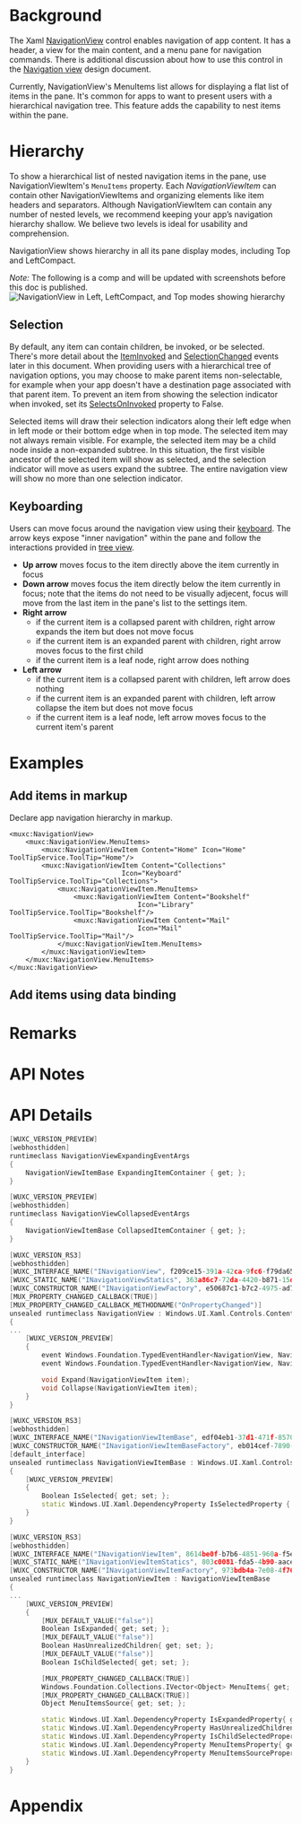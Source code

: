 
# Background
The Xaml [NavigationView](https://docs.microsoft.com/uwp/api/Microsoft.UI.Xaml.Controls.NavigationView) control enables navigation of app content. It has a header, a view for the main content, and a menu pane for navigation commands. There is additional discussion about how to use this control in the [Navigation view](https://docs.microsoft.com/en-us/windows/uwp/design/controls-and-patterns/navigationview) design document.

Currently, NavigationView's MenuItems list allows for displaying a flat list of items in the pane. 
It's common for apps to want to present users with a hierarchical navigation tree. 
This feature adds the capability to nest items within the pane.

# Hierarchy
To show a hierarchical list of nested navigation items in the pane, use NavigationViewItem's `MenuItems` property.
Each *NavigationViewItem* can contain other NavigationViewItems and organizing elements like item headers and separators. 
Although NavigationViewItem can contain any number of nested levels, we recommend keeping your app’s navigation hierarchy shallow. 
We believe two levels is ideal for usability and comprehension.

NavigationView shows hierarchy in all its pane display modes, including Top and LeftCompact.

*Note:* The following is a comp and will be updated with screenshots before this doc is published.
![NavigationView in Left, LeftCompact, and Top modes showing hierarchy](NavigationView_Hierarchy.png)

## Selection
By default, any item can contain children, be invoked, or be selected.
There's more detail about the [ItemInvoked](https://docs.microsoft.com/en-us/uwp/api/microsoft.ui.xaml.controls.navigationview.iteminvoked?view=winui-2.3) and [SelectionChanged](https://docs.microsoft.com/en-us/uwp/api/microsoft.ui.xaml.controls.navigationview.selectionchanged?view=winui-2.3) events later in this document.
When providing users with a hierarchical tree of navigation options, you may choose to make parent items non-selectable, for example when your app doesn't have a destination page associated with that parent item.
To prevent an item from showing the selection indicator when invoked, set its [SelectsOnInvoked](https://docs.microsoft.com/en-us/uwp/api/microsoft.ui.xaml.controls.navigationviewitem.selectsoninvoked?view=winui-2.3) property to False.

Selected items will draw their selection indicators along their left edge when in left mode or their bottom edge when in top mode. 
The selected item may not always remain visible.
For example, the selected item may be a child node inside a non-expanded subtree.
In this situation, the first visible ancestor of the selected item will show as selected, and the selection indicator will move as users expand the subtree. 
The entire navigation view will show no more than one selection indicator.

## Keyboarding
Users can move focus around the navigation view using their [keyboard](https://docs.microsoft.com/en-us/windows/uwp/design/input/keyboard-interactions). 
The arrow keys expose "inner navigation" within the pane and follow the interactions provided in [tree view](https://docs.microsoft.com/en-us/windows/uwp/design/controls-and-patterns/tree-view).
- **Up arrow** moves focus to the item directly above the item currently in focus
- **Down arrow** moves focus the item directly below the item currently in focus; note that the items do not need to be visually adjecent, focus will move from the last item in the pane's list to the settings item.
- **Right arrow**
  - if the current item is a collapsed parent with children, right arrow expands the item but does not move focus
  - if the current item is an expanded parent with children, right arrow moves focus to the first child
  - if the current item is a leaf node, right arrow does nothing
- **Left arrow** 
  - if the current item is a collapsed parent with children, left arrow does nothing
  - if the current item is an expanded parent with children, left arrow collapse the item but does not move focus
  - if the current item is a leaf node, left arrow moves focus to the current item's parent

# Examples

## Add items in markup
Declare app navigation hierarchy in markup.

```Xaml
<muxc:NavigationView>
    <muxc:NavigationView.MenuItems>
        <muxc:NavigationViewItem Content="Home" Icon="Home" ToolTipService.ToolTip="Home"/>
        <muxc:NavigationViewItem Content="Collections" 
                            Icon="Keyboard" ToolTipService.ToolTip="Collections">
            <muxc:NavigationViewItem.MenuItems>
                <muxc:NavigationViewItem Content="Bookshelf" 
                                Icon="Library" ToolTipService.ToolTip="Bookshelf"/>
                <muxc:NavigationViewItem Content="Mail" 
                                Icon="Mail" ToolTipService.ToolTip="Mail"/>
            </muxc:NavigationViewItem.MenuItems>
        </muxc:NavigationViewItem>
    </muxc:NavigationView.MenuItems>
</muxc:NavigationView>
```

## Add items using data binding


# Remarks
<!-- Explanation and guidance that doesn't fit into the Examples
section.  For example, see the Remarks for the MediaPlayerElement 
(https://docs.microsoft.com/uwp/api/Windows.UI.Xaml.Controls.MediaPlayerElement#remarks). -->


# API Notes
<!-- Give a one or two line description of each API (type
and member), or at least the ones that aren't obvious
from their name.  These descriptions are what show up
in IntelliSense. -->


# API Details
```c++
[WUXC_VERSION_PREVIEW]
[webhosthidden]
runtimeclass NavigationViewExpandingEventArgs
{
    NavigationViewItemBase ExpandingItemContainer { get; };
}

[WUXC_VERSION_PREVIEW]
[webhosthidden]
runtimeclass NavigationViewCollapsedEventArgs
{
    NavigationViewItemBase CollapsedItemContainer { get; };
}

[WUXC_VERSION_RS3]
[webhosthidden]
[WUXC_INTERFACE_NAME("INavigationView", f209ce15-391a-42ca-9fc6-f79da65aca32)]
[WUXC_STATIC_NAME("INavigationViewStatics", 363a86c7-72da-4420-b871-15d9d0d45756)]
[WUXC_CONSTRUCTOR_NAME("INavigationViewFactory", e50687c1-b7c2-4975-ad7a-5f4fe6a514c9)]
[MUX_PROPERTY_CHANGED_CALLBACK(TRUE)]
[MUX_PROPERTY_CHANGED_CALLBACK_METHODNAME("OnPropertyChanged")]
unsealed runtimeclass NavigationView : Windows.UI.Xaml.Controls.ContentControl
{
...
    [WUXC_VERSION_PREVIEW]
    {
        event Windows.Foundation.TypedEventHandler<NavigationView, NavigationViewExpandingEventArgs> Expanding;
        event Windows.Foundation.TypedEventHandler<NavigationView, NavigationViewCollapsedEventArgs> Collapsed;

        void Expand(NavigationViewItem item);
        void Collapse(NavigationViewItem item);
    }
}

[WUXC_VERSION_RS3]
[webhosthidden]
[WUXC_INTERFACE_NAME("INavigationViewItemBase", edf04eb1-37d1-471f-8570-3829ee5b2bc6)]
[WUXC_CONSTRUCTOR_NAME("INavigationViewItemBaseFactory", eb014cef-7890-4ebb-8245-02e8510f321d)]
[default_interface]
unsealed runtimeclass NavigationViewItemBase : Windows.UI.Xaml.Controls.ContentControl
{
    [WUXC_VERSION_PREVIEW]
    {
        Boolean IsSelected{ get; set; };
        static Windows.UI.Xaml.DependencyProperty IsSelectedProperty { get; };
    }
}

[WUXC_VERSION_RS3]
[webhosthidden]
[WUXC_INTERFACE_NAME("INavigationViewItem", 8614be0f-b7b6-4851-960a-f5e3f69f624a)]
[WUXC_STATIC_NAME("INavigationViewItemStatics", 803c0081-fda5-4b90-aace-3f2306dbe5c4)]
[WUXC_CONSTRUCTOR_NAME("INavigationViewItemFactory", 973bdb4a-7e08-4f76-923c-f12bd685e86e)]
unsealed runtimeclass NavigationViewItem : NavigationViewItemBase
{
...
    [WUXC_VERSION_PREVIEW]
    {
        [MUX_DEFAULT_VALUE("false")]
        Boolean IsExpanded{ get; set; };
        [MUX_DEFAULT_VALUE("false")]
        Boolean HasUnrealizedChildren{ get; set; };
        [MUX_DEFAULT_VALUE("false")]
        Boolean IsChildSelected{ get; set; };

        [MUX_PROPERTY_CHANGED_CALLBACK(TRUE)]
        Windows.Foundation.Collections.IVector<Object> MenuItems{ get; };
        [MUX_PROPERTY_CHANGED_CALLBACK(TRUE)]
        Object MenuItemsSource{ get; set; };

        static Windows.UI.Xaml.DependencyProperty IsExpandedProperty{ get; };
        static Windows.UI.Xaml.DependencyProperty HasUnrealizedChildrenProperty{ get; };
        static Windows.UI.Xaml.DependencyProperty IsChildSelectedProperty{ get; };
        static Windows.UI.Xaml.DependencyProperty MenuItemsProperty{ get; };
        static Windows.UI.Xaml.DependencyProperty MenuItemsSourceProperty{ get; };
    }
}

```

# Appendix
<!-- Anything else that you want to write down for posterity, but 
that isn't necessary to understand the purpose and usage of the API.
For example, implementation details. -->

